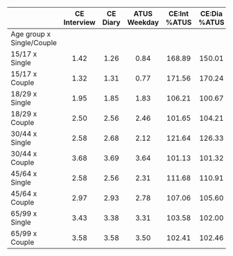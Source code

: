 
|                      | CE<br>Interview |  CE<br>Diary | ATUS<br>Weekday | CE:Int<br>%ATUS | CE:Dia<br>%ATUS |
| -------------------- | :----------: | :----------: | :----------: | :----------: | :----------: |
| Age group x Single/Couple |              |              |              |              |              |
| 15/17 x Single       |         1.42 |         1.26 |         0.84 |       168.89 |       150.01 |
| 15/17 x Couple       |         1.32 |         1.31 |         0.77 |       171.56 |       170.24 |
| 18/29 x Single       |         1.95 |         1.85 |         1.83 |       106.21 |       100.67 |
| 18/29 x Couple       |         2.50 |         2.56 |         2.46 |       101.65 |       104.21 |
| 30/44 x Single       |         2.58 |         2.68 |         2.12 |       121.64 |       126.33 |
| 30/44 x Couple       |         3.68 |         3.69 |         3.64 |       101.13 |       101.32 |
| 45/64 x Single       |         2.58 |         2.56 |         2.31 |       111.68 |       110.91 |
| 45/64 x Couple       |         2.97 |         2.93 |         2.78 |       107.06 |       105.60 |
| 65/99 x Single       |         3.43 |         3.38 |         3.31 |       103.58 |       102.00 |
| 65/99 x Couple       |         3.58 |         3.58 |         3.50 |       102.41 |       102.46 |

